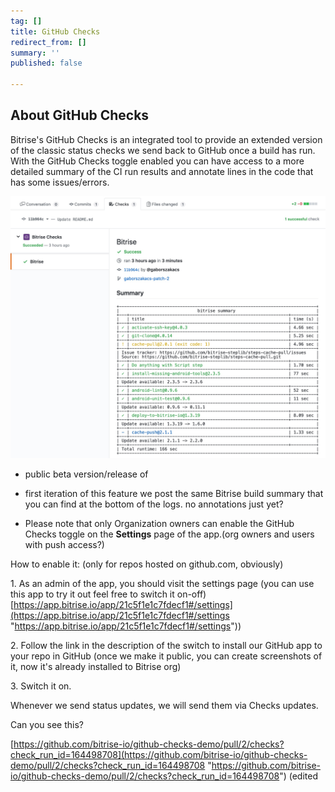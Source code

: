 ```yaml
---
tag: []
title: GitHub Checks
redirect_from: []
summary: ''
published: false

---
```

## About GitHub Checks

Bitrise's GitHub Checks is an integrated tool to provide an extended version of the classic status checks we send back to GitHub once a build has run. With the GitHub Checks toggle enabled you can have access to a more detailed summary of the CI run results and annotate lines in the code that has some issues/errors. 

![](/img/bitrise-summary-gh-checks.jpg)

* public beta version/release of
* first iteration of this feature we post the same Bitrise build summary that you can find at the bottom of the logs. no annotations just yet?

* Please note that only Organization owners can enable the GitHub Checks toggle on the **Settings** page of the app.(org owners and users with push access?)

How to enable it: (only for repos hosted on github.com, obviously)

1\. As an admin of the app, you should visit the settings page (you can use this app to try it out feel free to switch it on-off) [https://app.bitrise.io/app/21c5f1e1c7fdecf1#/settings](https://app.bitrise.io/app/21c5f1e1c7fdecf1#/settings "https://app.bitrise.io/app/21c5f1e1c7fdecf1#/settings"))

2\. Follow the link in the description of the switch to install our GitHub app to your repo in GitHub (once we make it public, you can create screenshots of it, now it's already installed to Bitrise org)

3\. Switch it on.

Whenever we send status updates, we will send them via Checks updates.

Can you see this?

[https://github.com/bitrise-io/github-checks-demo/pull/2/checks?check_run_id=164498708](https://github.com/bitrise-io/github-checks-demo/pull/2/checks?check_run_id=164498708 "https://github.com/bitrise-io/github-checks-demo/pull/2/checks?check_run_id=164498708") (edited